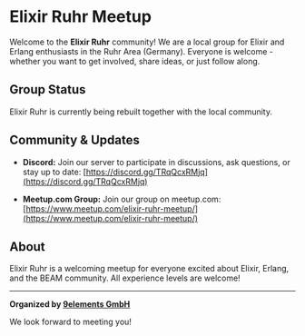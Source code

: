 # Elixir Ruhr Meetup

Welcome to the **Elixir Ruhr** community!
We are a local group for Elixir and Erlang enthusiasts in the Ruhr Area (Germany). Everyone is welcome - whether you want to get involved, share ideas, or just follow along.

## Group Status

Elixir Ruhr is currently being rebuilt together with the local community.

## Community & Updates

- **Discord:** Join our server to participate in discussions, ask questions, or stay up to date:
  [https://discord.gg/TRqQcxRMjq](https://discord.gg/TRqQcxRMjq)

- **Meetup.com Group:** Join our group on meetup.com:
  [https://www.meetup.com/elixir-ruhr-meetup/](https://www.meetup.com/elixir-ruhr-meetup/)

## About

Elixir Ruhr is a welcoming meetup for everyone excited about Elixir, Erlang, and the BEAM community. All experience levels are welcome!

---

**Organized by [9elements GmbH](https://9elements.com/imprint)**

We look forward to meeting you!
